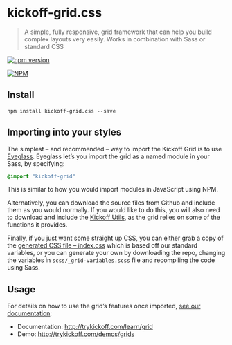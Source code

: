 # kickoff-grid.css
> A simple, fully responsive, grid framework that can help you build complex layouts very easily.
> Works in combination with Sass or standard CSS


[![npm version](https://badge.fury.io/js/kickoff-grid.css.svg)](https://badge.fury.io/js/kickoff-grid.css)

[![NPM](https://nodei.co/npm/kickoff-grid.css.png)](https://nodei.co/npm/kickoff-grid.css/)

## Install

```
npm install kickoff-grid.css --save
```

## Importing into your styles

The simplest – and recommended – way to import the Kickoff Grid is to use [Eyeglass](https://github.com/sass-eyeglass/eyeglass).  Eyeglass let’s you import the grid as a named module in your Sass, by specifying:

```scss
@import "kickoff-grid"
```

This is similar to how you would import modules in JavaScript using NPM.

Alternatively, you can download the source files from Github and include them as you would normally.  If you would like to do this, you will also need to download and include the [Kickoff Utils](https://github.com/TryKickoff/kickoff-utils.scss), as the grid relies on some of the functions it provides.

Finally, if you just want some straight up CSS, you can either grab a copy of the [generated CSS file – index.css](https://github.com/TryKickoff/kickoff-grid.css/blob/master/index.css) which is based off our standard variables, or you can generate your own by downloading the repo, changing the variables in `scss/_grid-variables.scss` file and recompiling the code using Sass.

## Usage

For details on how to use the grid’s features once imported, [see our documentation](http://trykickoff.com/learn/grid):

* Documentation:  http://trykickoff.com/learn/grid
* Demo: http://trykickoff.com/demos/grids

